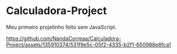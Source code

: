 # Calculadora-Project
Meu primeiro projetinho feito sem JavaScript.




https://github.com/NandaCorreaa/Calculadora-Project/assets/135910374/531f9e5c-05f2-4335-b2f1-650988e6fca1

